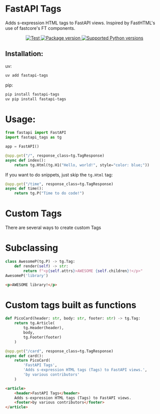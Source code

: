 # FastAPI Tags

Adds s-expression HTML tags to FastAPI views. Inspired by FastHTML's use of fastcore's FT components.


<p align="center">
<a href="https://github.com/pydanny/fastapi-tags/actions?query=workflow%3Apython-package+event%3Apush+branch%main" target="_blank">
    <img src="https://github.com/pydanny/fastapi-tags/actions/workflows/python-package.yml/badge.svg?event=push&branch=main" alt="Test">
</a>
<a href="https://pypi.org/project/fastapi-tags" target="_blank">
    <img src="https://img.shields.io/pypi/v/fastapi-tags?color=%2334D058&label=pypi%20package" alt="Package version">
</a>
<a href="https://pypi.org/project/fastapi-tags" target="_blank">
    <img src="https://img.shields.io/pypi/pyversions/fastapi-tg.svg?color=%2334D058" alt="Supported Python versions">
</a>
</p>

## Installation:

uv:

```bash
uv add fastapi-tags
```

pip:

```bash
pip install fastapi-tags
uv pip install fastapi-tags
```


# Usage:

```python
from fastapi import FastAPI
import fastapi_tags as tg

app = FastAPI()

@app.get("/", response_class=tg.TagResponse)
async def index():
    return tg.Html(tg.H1("Hello, world!", style="color: blue;"))
```

If you want to do snippets, just skip the `tg.Html` tag:

```python
@app.get("/time", response_class=tg.TagResponse)
async def time():
    return tg.P("Time to do code!")
```

# Custom Tags

There are several ways to create custom Tags

# Subclassing

```python
class AwesomeP(tg.P) -> tg.Tag:
    def render(self) -> str:
        return f"<p{self.attrs}>AWESOME {self.children}!</p>"
AwesomeP('library')
```

```html
<p>AWESOME library!</p>
```

# Custom tags built as functions

```python
def PicoCard(header: str, body: str, footer: str) -> tg.Tag:
    return tg.Article(
        tg.Header(header),
        body,
        tg.Footer(footer)
    )
```

```python
@app.get("/card", response_class=tg.TagResponse)
async def card():
    return PicoCard(
        'FastAPI Tags',
        'Adds s-expression HTML tags (Tags) to FastAPI views.',
        'by various contributors'
    )
```

```html
<article>
    <header>FastAPI Tags</header>
    Adds s-expression HTML tags (Tags) to FastAPI views.
    <footer>by various contributors</footer>
</article>
```
